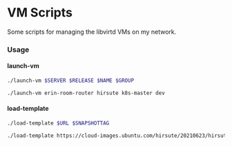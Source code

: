 # VM Scripts

Some scripts for managing the libvirtd VMs on my network.

### Usage

#### launch-vm

```bash
./launch-vm $SERVER $RELEASE $NAME $GROUP

./launch-vm erin-room-router hirsute k8s-master dev
```

#### load-template
```bash
./load-template $URL $SNAPSHOTTAG

./load-template https://cloud-images.ubuntu.com/hirsute/20210623/hirsute-server-cloudimg-amd64.img 20210623
```
